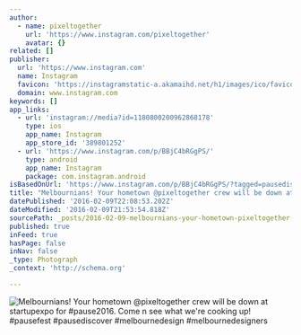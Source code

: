 ```yaml
---
author:
  - name: pixeltogether
    url: 'https://www.instagram.com/pixeltogether'
    avatar: {}
related: []
publisher:
  url: 'https://www.instagram.com'
  name: Instagram
  favicon: 'https://instagramstatic-a.akamaihd.net/h1/images/ico/favicon.ico/7cdab0872b15.ico'
  domain: www.instagram.com
keywords: []
app_links:
  - url: 'instagram://media?id=1180800200962868178'
    type: ios
    app_name: Instagram
    app_store_id: '389801252'
  - url: 'https://www.instagram.com/p/BBjC4bRGgPS/'
    type: android
    app_name: Instagram
    package: com.instagram.android
isBasedOnUrl: 'https://www.instagram.com/p/BBjC4bRGgPS/?tagged=pausediscover'
title: "Melbournians! Your hometown @pixeltogether crew will be down at startupexpo for #pause2016. Come n see what we're cooking up! #pausefest #pausediscover #melbournedesign #melbournedesigners"
datePublished: '2016-02-09T22:08:53.202Z'
dateModified: '2016-02-09T21:53:54.818Z'
sourcePath: _posts/2016-02-09-melbournians-your-hometown-pixeltogether-crew-will-be-down.md
published: true
inFeed: true
hasPage: false
inNav: false
_type: Photograph
_context: 'http://schema.org'

---
```

![Melbournians&excl; Your hometown &commat;pixeltogether crew will be down at startupexpo for &num;pause2016&period; Come n see what we're cooking up&excl; &num;pausefest &num;pausediscover &num;melbournedesign &num;melbournedesigners](https://scontent.cdninstagram.com/t51.2885-15/s640x640/sh0.08/e35/12728548_881595931963548_1132509619_n.jpg?ig_cache_key=MTE4MDgwMDIwMDk2Mjg2ODE3OA%3D%3D.2)